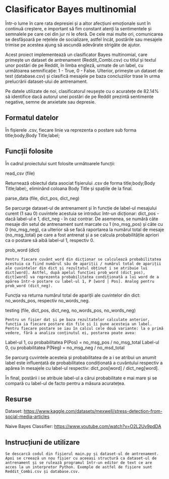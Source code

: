 # Clasificator Bayes multinomial

Într-o lume în care rata depresiei și a altor afecțiuni emoționale sunt în continuă creștere, e important să fim constant atenți la sentimentele și semnalele pe care cei din jur ni le oferă. De cele mai multe ori, comunicarea se desfășoară pe rețelele de socializare, astfel încât, postările sau mesajele trimise pe acestea ajung să ascundă adevărate strigăte de ajutor.

Acest proiect implementează un clasificator Bayes multinomial, care primește un dataset de antrenament (Reddit_Combi.csv) cu titlul și textul unor postări de pe Reddit, în limba engleză, urmate de un label, cu următoarea semnificație: 1 - True, 0 - False. Ulterior, primește un dataset de test (database.csv) și clasifică mesajele pe baza concluziilor trase în urma prelucrării dataset-ului de antrenament.

Pe datele utilizate de noi, clasificatorul reușește cu o acuratețe de 82.14% să identifice dacă autorul unei postări de pe Reddit prezintă sentimente negative, semne de anxietate sau depresie.

## Formatul datelor

În fișierele .csv, fiecare linie va reprezenta o postare sub forma title;body;Body Title;label; 

## Funcții folosite

În cadrul proiectului sunt folosite următoarele funcții:

read_csv (file)

Returnează obiectul data asociat fișierului .csv de forma title;body;Body Title;label;, eliminând coloana Body Title și spațiile de la final.

parse_data (file, dict_pos, dict_neg)

Se parcurge dataset-ul de antrenament și în funcție de label-ul mesajului curent (1 sau 0) cuvintele acestuia se introduc într-un dicționar: dict_pos - dacă label-ul e 1, dict_neg - în caz contrar. De asemenea, se numără câte mesaje din setul de antrenament sunt marcate cu 1 (no_msg_pos) și câte cu 0 (no_msg_neg), ca ulterior să se facă raportarea la numărul total de mesaje (no_msg_total) pe care a fost antrenat și a se calcula probabilitățile apriori ca o postare să aibă label-ul 1, respectiv 0.

prob_word (dict)

	Pentru fiecare cuvânt word din dicționar se calculează probabilitatea acestuia ca fiind numărul său de apariții / numărul total de apariții ale cuvintelor din dict și rezultatul obținut i se atribuie lui dict[word]. Astfel, după apelul funcției prob_word (dict_pos), dict[word] va reprezenta probabilitatea condiționată a lui word de a apărea într-o postare cu label-ul 1, P [word | Pos]. Analog pentru prob_word (dict_neg).

Funcția va returna numărul total de apariții ale cuvintelor din dict: no_words_pos, respectiv no_words_neg.

testing (file, dict_pos, dict_neg, no_words_pos, no_words_neg)

	Pentru un fișier dat și pe baza rezultatelor calculate anterior, funcția ia fiecare postare din file și îi pune acesteia un label. Pentru fiecare postare se iau în calcul cele două variante: la o primă vedere, fără a analiza conținutul ei, postarea poate avea:

Label-ul 1, cu probabilitatea P(Pos) = no_msg_pos / no_msg_total
Label-ul 0, cu probabilitatea P(Neg) = no_msg_neg / no_msd_total

Se parcurg cuvintele acesteia și probabilitatea de a i se atribui un anumit label este influențată de probabilitatea condiționată a cuvântului respectiv a apărea în mesajele cu label-ul respectiv: dict_pos[word] / dict_neg[word].

În final, postării i se atribuie label-ul a cărui probabilitate e mai mare și se compară cu label-ul de facto pentru a măsura acuratețea.

## Resurse

Dataset: https://www.kaggle.com/datasets/mexwell/stress-detection-from-social-media-articles

Naive Bayes Classifier: https://www.youtube.com/watch?v=O2L2Uv9pdDA

## Instrucțiuni de utilizare

	Se descarcă codul din fișierul main.py și dataset-ul de antrenament. Apoi se creează un nou fișier cu aceeași structură ca dataset-ul de antrenament și se rulează programul într-un editor de text ce are acces la un interpretor Python. Exemple de astfel de fișiere sunt Reddit_Combi.csv și database.csv.

 
	
